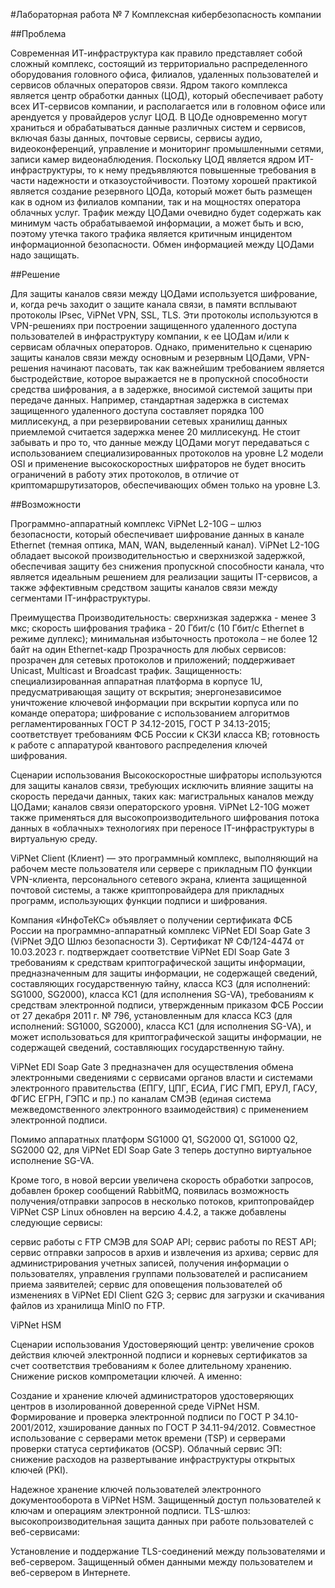 #Лабораторная работа № 7
Комплексная кибербезопасность компании 

##Проблема


Современная ИТ-инфраструктура как правило представляет собой сложный комплекс, состоящий из территориально распределенного оборудования головного офиса, филиалов, удаленных пользователей и сервисов облачных операторов связи. Ядром такого комплекса является центр обработки данных (ЦОД), который обеспечивает работу всех ИТ-сервисов компании, и располагается или в головном офисе или арендуется у провайдеров услуг ЦОД. В ЦОДе одновременно могут храниться и обрабатываться данные различных систем и сервисов, включая базы данных, почтовые сервисы, сервисы аудио, видеоконференций, управление и мониторинг промышленными сетями, записи камер видеонаблюдения. Поскольку ЦОД является ядром ИТ-инфраструктуры, то к нему предъявляются повышенные требования в части надежности и отказоустойчивости. Поэтому хорошей практикой является создание резервного ЦОДа, который может быть размещен как в одном из филиалов компании, так и на мощностях оператора облачных услуг. Трафик между ЦОДами очевидно будет содержать как минимум часть обрабатываемой информации, а может быть и всю, поэтому утечка такого трафика является критичным инцидентом информационной безопасности.  Обмен информацией между ЦОДами надо защищать.

##Решение

Для защиты каналов связи между ЦОДами используется шифрование, и, когда речь заходит о защите канала связи, в памяти всплывают протоколы IPsec, ViPNet VPN, SSL, TLS. Эти протоколы используются в VPN-решениях при построении защищенного удаленного доступа пользователей в инфраструктуру компании, к ее ЦОДам и/или к сервисам облачных операторов. Однако, применительно к сценарию защиты каналов связи между основным и резервным ЦОДами, VPN-решения начинают пасовать, так как важнейшим требованием является быстродействие, которое выражается не в пропускной способности средства шифрования, а в задержке, вносимой системой защиты при передаче данных. Например, стандартная задержка в системах защищенного удаленного доступа составляет порядка 100 миллисекунд, а при резервировании сетевых хранилищ данных приемлемой считается задержка менее 20 миллисекунд. Не стоит забывать и про то, что данные между ЦОДами могут передаваться с использованием специализированных протоколов на уровне L2 модели OSI и применение высокоскоростных шифраторов не будет вносить ограничений в работу этих протоколов, в отличие от криптомаршрутизаторов, обеспечивающих обмен только на уровне L3. 

##Возможности

Программно-аппаратный комплекс ViPNet L2-10G – шлюз безопасности, который обеспечивает шифрование данных в канале Ethernet (темная оптика, MAN, WAN, выделенный канал). ViPNet L2-10G обладает высокой производительностью и сверхнизкой задержкой, обеспечивая защиту без снижения пропускной способности канала, что является идеальным решением для реализации защиты IT-сервисов, а также эффективным средством защиты каналов связи между сегментами IT-инфраструктуры.

Преимущества
Производительность:
сверхнизкая задержка - менее 3 мкс;
скорость шифрования трафика - 20 Гбит/с (10 Гбит/с Ethernet в режиме дуплекс);
минимальная избыточность протокола – не более 12 байт на один Ethernet-кадр
Прозрачность для любых сервисов:
прозрачен для сетевых протоколов и приложений;
поддерживает Unicast, Multicast и Broadcast трафик.
Защищенность:
специализированная аппаратная платформа в корпусе 1U, предусматривающая защиту от вскрытия;
энергонезависимое уничтожение ключевой информации при вскрытии корпуса или по команде оператора;
шифрование с использованием алгоритмов регламентированных ГОСТ Р 34.12-2015, ГОСТ Р 34.13-2015;
соответствует требованиям ФСБ России к СКЗИ класса КВ;
готовность к работе с аппаратурой квантового распределения ключей шифрования.

Сценарии использования
Высокоскоростные шифраторы используются для защиты каналов связи, требующих исключить влияние защиты на скорость передачи данных, таких как:
магистральных каналов между ЦОДами;
каналов связи операторского уровня.
ViPNet L2-10G может также применяться для высокопроизводительного шифрования потока данных в «облачных» технологиях при переносе IT-инфраструктуры в виртуальную среду.



ViPNet Client (Клиент) — это программный комплекс, выполняющий на рабочем месте пользователя или сервере с прикладным ПО функции VPN-клиента, персонального сетевого экрана, клиента защищенной почтовой системы, а также криптопровайдера для прикладных программ, использующих функции подписи и шифрования.


Компания «ИнфоТеКС» объявляет о получении сертификата ФСБ России на программно-аппаратный комплекс ViPNet EDI Soap Gate 3 (ViPNet ЭДО Шлюз безопасности 3). Сертификат № СФ/124-4474 от 10.03.2023 г. подтверждает соответствие ViPNet EDI Soap Gate 3 требованиям к средствам криптографической защиты информации, предназначенным для защиты информации, не содержащей сведений, составляющих государственную тайну, класса КС3 (для исполнений: SG1000, SG2000), класса КС1 (для исполнения SG-VA), требованиям к средствам электронной подписи, утвержденным приказом ФСБ России от 27 декабря 2011 г. № 796, установленным для класса КС3 (для исполнений: SG1000, SG2000), класса КС1 (для исполнения SG-VA), и может использоваться для криптографической защиты информации, не содержащей сведений, составляющих государственную тайну.

ViPNet EDI Soap Gate 3 предназначен для осуществления обмена электронными сведениями с сервисами органов власти и системами электронного правительства (ЕПГУ, ЦПГ, ЕСИА, ГИС ГМП, ЕРУЛ, ГАСУ, ФГИС ЕГРН, ГЭПС и пр.) по каналам СМЭВ (единая система межведомственного электронного взаимодействия) с применением электронной подписи.

Помимо аппаратных платформ SG1000 Q1, SG2000 Q1, SG1000 Q2, SG2000 Q2, для ViPNet EDI Soap Gate 3 теперь доступно виртуальное исполнение SG-VA.

Кроме того, в новой версии увеличена скорость обработки запросов, добавлен брокер сообщений RabbitMQ, появилась возможность получения/отправки запросов в несколько потоков, криптопровайдер ViPNet CSP Linux обновлен на версию 4.4.2, а также добавлены следующие сервисы:

сервис работы с FTP СМЭВ для SOAP API;
сервис работы по REST API;
сервис отправки запросов в архив и извлечения из архива;
сервис для администрирования учетных записей, получения информации о пользователях, управления группами пользователей и расписанием приема заявителей;
сервис для оповещения пользователей об изменениях в ViPNet EDI Client G2G 3;
сервис для загрузки и скачивания файлов из хранилища MinIO по FTP.




ViPNet HSM

Сценарии использования
Удостоверяющий центр: увеличение сроков действия ключей электронной подписи и корневых сертификатов за счет соответствия требованиям к более длительному хранению. Снижение рисков компрометации ключей. А именно:

Создание и хранение ключей администраторов удостоверяющих центров в изолированной доверенной среде ViPNet HSM.
Формирование и проверка электронной подписи по ГОСТ Р 34.10-2001/2012, хэширование данных по ГОСТ Р 34.11-94/2012.
Совместное использование с серверами меток времени (TSP) и серверами проверки статуса сертификатов (OCSP).
Облачный сервис ЭП: снижение расходов на развертывание инфраструктуры открытых ключей (PKI).

Надежное хранение ключей пользователей электронного документооборота в ViPNet HSM.
Защищенный доступ пользователей к ключам и операциям электронной подписи.
TLS-шлюз: высокопроизводительная защита данных при работе пользователей с веб-сервисами:

Установление и поддержание TLS-соединений между пользователями и веб-сервером.
Защищенный обмен данными между пользователем и веб-сервером в Интернете.
